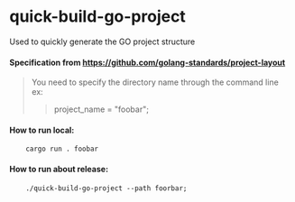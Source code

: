 # quick-build-go-project
Used to quickly generate the GO project structure

#### Specification from https://github.com/golang-standards/project-layout 

> You need to specify the directory name through the command line  
> ex:  
>> project_name = "foobar";  

#### How to run local:
```
    cargo run . foobar
```

#### How to run about release:
```
    ./quick-build-go-project --path foorbar;
```
